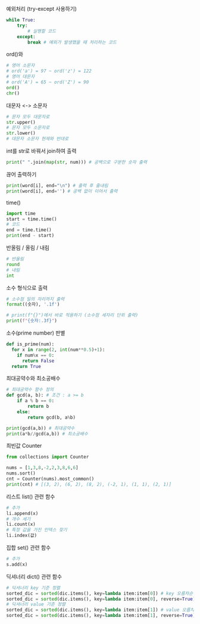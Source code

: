 예외처리 (try-except 사용하기)
```python
while True:
    try:
        # 실행할 코드
    except:
        break # 예외가 발생했을 때 처리하는 코드
```

ord()와
```python
# 영어 소문자
# ord('a') = 97 ~ ord('z') = 122
# 영어 대문자
# ord('A') = 65 ~ ord('Z') = 90
ord()
chr()
```

대문자 <-> 소문자
```python
# 문자 모두 대문자로
str.upper()
# 문자 모두 소문자로
str.lower()
# 대문자 소문자 현재와 반대로

```

int를 str로 바꿔서 join하여 출력
```python
print(" ".join(map(str, num))) # 공백으로 구분한 숫자 출력
```

끊어 출력하기
```python
print(word[i], end="\n") # 출력 후 줄내림
print(word[i], end='') # 공백 없이 이어서 출력
```

time()
```python
import time
start = time.time()
# 코드
end = time.time()
print(end - start)
```

반올림 / 올림 / 내림
```python
# 반올림
round
# 내림
int
```

소수 형식으로 출력
```python
# 소수점 일의 자리까지 출력
format((숫자), '.1f')

# print(f"{}")에서 바로 적용하기 (소수점 세자리 단위 출력)
print(f"{숫자:.3f}")
```

소수(prime number) 판별
```python
def is_prime(num):
  for x in range(2, int(num**0.5)+1):
    if num%x == 0:
      return False
  return True
```

최대공약수와 최소공배수
```python
# 최대공약수 함수 정의
def gcd(a, b): # 조건 : a >= b
    if a % b == 0:
        return b
    else:
        return gcd(b, a%b)

print(gcd(a,b)) # 최대공약수
print(a*b//gcd(a,b)) # 최소공배수
```

최빈값 Counter
```python
from collections import Counter

nums = [1,3,8,-2,2,3,8,6,6]
nums.sort()
cnt = Counter(nums).most_common()
print(cnt) # [(3, 2), (6, 2), (8, 2), (-2, 1), (1, 1), (2, 1)]
```

리스트 list() 관련 함수
```python
# 추가
li.append(x)
# 개수 세기
li.count(x)
# 특정 값을 가진 인덱스 찾기
li.index(값)
```

집합 set() 관련 함수
```python
# 추가
s.add(x)
```

딕셔너리 dict() 관련 함수
```python
# 딕셔너리 key 기준 정렬
sorted_dic = sorted(dic.items(), key=lambda item:item[0]) # key 오름차순 정렬
sorted_dic = sorted(dic.items(), key=lambda item:item[0], reverse=True) # key 내림차순 정렬
# 딕셔너리 value 기준 정렬
sorted_dic = sorted(dic.items(), key=lambda item:item[1]) # value 오름차순 정렬
sorted_dic = sorted(dic.items(), key=lambda item:item[1], reverse=True) # value 내림차순 정렬
```